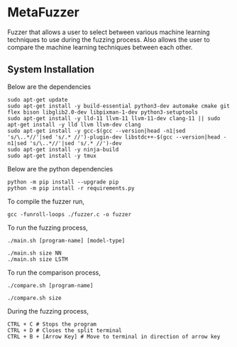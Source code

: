 # MetaFuzzer

Fuzzer that allows a user to select between various machine learning techniques to use during the fuzzing process. Also allows the user to compare the machine learning techniques between each other.

## System Installation

Below are the dependencies

```
sudo apt-get update
sudo apt-get install -y build-essential python3-dev automake cmake git flex bison libglib2.0-dev libpixman-1-dev python3-setuptools
sudo apt-get install -y lld-11 llvm-11 llvm-11-dev clang-11 || sudo apt-get install -y lld llvm llvm-dev clang
sudo apt-get install -y gcc-$(gcc --version|head -n1|sed 's/\..*//'|sed 's/.* //')-plugin-dev libstdc++-$(gcc --version|head -n1|sed 's/\..*//'|sed 's/.* //')-dev
sudo apt-get install -y ninja-build 
sudo apt-get install -y tmux
```

Below are the python dependencies

```
python -m pip install --upgrade pip
python -m pip install -r requirements.py
```

To compile the fuzzer run,

```
gcc -funroll-loops ./fuzzer.c -o fuzzer
```

To run the fuzzing process,

```
./main.sh [program-name] [model-type]

./main.sh size NN
./main.sh size LSTM
```

To run the comparison process,
```
./compare.sh [program-name]

./compare.sh size
```


During the fuzzing process,

```
CTRL + C # Stops the program
CTRL + D # Closes the split terminal
CTRL + B + [Arrow Key] # Move to terminal in direction of arrow key
```
